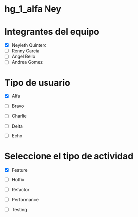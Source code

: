# hg_1_alfa Ney

# Integrantes del equipo  
- [x] Neyleth Quintero
- [ ] Renny Garcia
- [ ] Angel Bello
- [ ] Andrea Gomez

# Tipo de usuario
- [x] Alfa
- [ ] Bravo 
- [ ] Charlie
- [ ] Delta
- [ ] Echo


# Seleccione el tipo de actividad
- [x] Feature
- [ ] Hotfix
- [ ] Refactor
- [ ] Performance
- [ ] Testing
      
